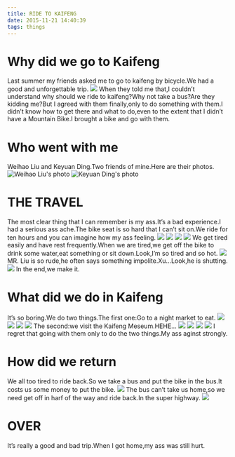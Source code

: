 ```yaml
---
title: RIDE TO KAIFENG
date: 2015-11-21 14:40:39
tags: things
---
```

# Why did we go to Kaifeng #
Last summer my friends asked me to go to kaifeng by bicycle.We had a good and unforgettable trip.
![](https://ww3.sinaimg.cn/mw690/b2698767jw1ey8m4ngtrij21kw1641kx.jpg)
When they told me that,I couldn’t understand why should we ride to kaifeng?Why not take a bus?Are they kidding me?But I agreed with them finally,only to do something with them.I didn’t know how to get there and what to do,even to the extent that I didn’t have a Mountain Bike.I brought a bike and go with them.

<!--more-->

# Who went with me #
Weihao Liu and Keyuan Ding.Two friends of mine.Here are their photos.![Weihao Liu's photo](https://ww3.sinaimg.cn/mw690/b2698767jw1ey8m515i0uj21hs1zk1kx.jpg)
![Keyuan Ding's photo](https://ww3.sinaimg.cn/mw690/b2698767jw1ey8lxl28cnj20m80u1dhj.jpg)
# THE TRAVEL #
The most clear thing that I can remember is my ass.It’s a bad experience.I had a serious ass ache.The bike seat is so hard that I can’t sit on.We ride for ten hours and you can imagine how my ass feeling.
![](https://ww2.sinaimg.cn/mw690/b2698767jw1ey8lxvn7evj21kw24te81.jpg)
![](https://ww3.sinaimg.cn/mw690/b2698767jw1ey8lzakoihj21kw24tqv5.jpg)
![](https://ww2.sinaimg.cn/mw690/b2698767jw1ey8lytjcwyj21kw24t4qp.jpg)
![](https://ww4.sinaimg.cn/mw690/b2698767jw1ey8lylpclxj21kw24t4qp.jpg)
We get tired easily and have rest frequently.When we are tired,we get off the bike to drink some water,eat something or sit down.Look,I’m so tired and so hot.
![](https://ww3.sinaimg.cn/mw690/b2698767jw1ey8lxjcn2ij20m80u1go3.jpg)
MR. Liu is so rude,he often says something impolite.Xu…Look,he is shutting.
![](https://ww4.sinaimg.cn/mw690/b2698767jw1ey8lxhhhejj20hs0no0vf.jpg)
In the end,we make it.
# What did we do in Kaifeng #
It’s so boring.We do two things.The first one:Go to a night market to eat.
![](https://ww1.sinaimg.cn/mw690/b2698767jw1ey8m1ph6hoj21kw164hbc.jpg)
![](https://ww2.sinaimg.cn/mw690/b2698767jw1ey8m1d445hj21kw24t1ky.jpg)
![](https://ww1.sinaimg.cn/mw690/b2698767jw1ey8lzua0nhj21kw24te81.jpg)
![](https://ww3.sinaimg.cn/mw690/b2698767jw1ey8m1jsjxvj21kw1647r9.jpg)
The second:we visit the Kaifeng Meseum.HEHE…
![](https://ww4.sinaimg.cn/mw690/b2698767jw1ey8m25uik9j21kw164e2r.jpg)
![](https://ww4.sinaimg.cn/mw690/b2698767jw1ey8m2ftkmvj21kw24thdt.jpg)
![](https://ww4.sinaimg.cn/mw690/b2698767jw1ey8m2xdarzj21kw164tzs.jpg)
![](https://ww4.sinaimg.cn/mw690/b2698767jw1ey8m3dczubj21kw1641kf.jpg)
I regret that going with them only to do the two things.My ass aginst strongly.
# How did we return #
We all too tired to ride back.So we take a bus and put the bike in the bus.It costs us some money to put the bike.
![](https://ww2.sinaimg.cn/mw690/b2698767jw1ey8lxioo1kj20qo0f0wg3.jpg)
The bus can’t take us home,so we need get off in harf of the way and ride back.In the super highway.
![](https://ww2.sinaimg.cn/mw690/b2698767jw1ey8lxfvv3bj20hs0npjto.jpg)
# OVER #
It’s really a good and bad trip.When I got home,my ass was still hurt.